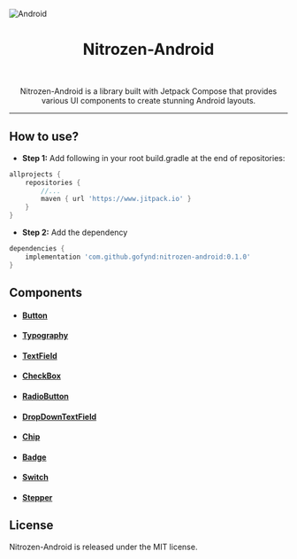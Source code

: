 ![Android][NITROZEN_KIT_IMAGE_URL]

<h1 align="center">Nitrozen-Android</h1>

<p align="center">
    <a href="#"><img alt="" src="https://img.shields.io/badge/API-23%2B-green" /></a>
    <a href="https://www.jitpack.io/"><img alt="" src="https://img.shields.io/badge/Build-JitPack-blue" /></a>
    <a href="#"><img alt="" src="https://img.shields.io/badge/License-MIT-blue" /></a>
</p>

<p align="center">
Nitrozen-Android is a library built with Jetpack Compose that provides various UI components to create stunning Android layouts.
</p> 

---

## How to use?
- **Step 1:** Add following in your root build.gradle at the end of repositories:
```groovy
allprojects {
    repositories {
        //...
        maven { url 'https://www.jitpack.io' }
    }
}
```
- **Step 2:** Add the dependency
```groovy
dependencies {
    implementation 'com.github.gofynd:nitrozen-android:0.1.0'
}
```

## Components
* #### [Button](./assets/documents/buttons.md)
* #### [Typography](./assets/documents/typography.md)
* #### [TextField](./assets/documents/textfields.md)
* #### [CheckBox](./assets/documents/checkbox.md)
* #### [RadioButton](./assets/documents/radiobutton.md)
* #### [DropDownTextField](./assets/documents/dropdowntextfield.md)
* #### [Chip](./assets/documents/chip.md)
* #### [Badge](./assets/documents/badge.md)
* #### [Switch](./assets/documents/switch.md)
* #### [Stepper](./assets/documents/stepper.md)


## License
Nitrozen-Android is released under the MIT license.

[NITROZEN_KIT_IMAGE_URL]: https://raw.githubusercontent.com/hitendra-gofynd/nitrozen-ios/master/Example-Nitrozen-SwiftUI/Example-Nitrozen-SwiftUI/Preview%20Content/Nitrozen-github-white.png
